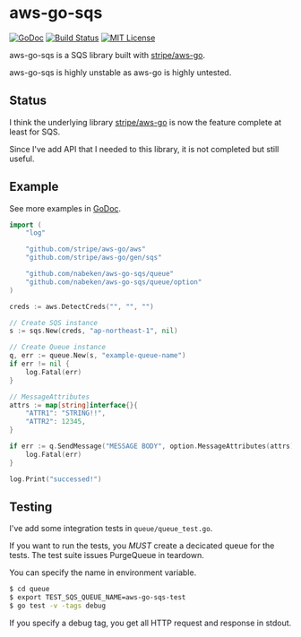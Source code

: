 # aws-go-sqs

[![GoDoc](http://img.shields.io/badge/godoc-reference-blue.svg)](http://godoc.org/github.com/nabeken/aws-go-sqs/queue)
[![Build Status](https://img.shields.io/travis/nabeken/aws-go-sqs/master.svg)](https://travis-ci.org/nabeken/aws-go-sqs)
[![MIT License](http://img.shields.io/badge/license-MIT-blue.svg)](https://github.com/nabeken/aws-go-sqs/blob/master/LICENSE)

aws-go-sqs is a SQS library built with [stripe/aws-go](https://github.com/stripe/aws-go).

aws-go-sqs is highly unstable as aws-go is highly untested.

## Status

I think the underlying library [stripe/aws-go](https://github.com/stripe/aws-go) is now the feature complete at least for SQS.

Since I've add API that I needed to this library, it is not completed but still useful.

## Example

See more examples in [GoDoc](http://godoc.org/github.com/nabeken/aws-go-sqs/queue#pkg-examples).

```go
import (
	"log"

	"github.com/stripe/aws-go/aws"
	"github.com/stripe/aws-go/gen/sqs"

	"github.com/nabeken/aws-go-sqs/queue"
	"github.com/nabeken/aws-go-sqs/queue/option"
)

creds := aws.DetectCreds("", "", "")

// Create SQS instance
s := sqs.New(creds, "ap-northeast-1", nil)

// Create Queue instance
q, err := queue.New(s, "example-queue-name")
if err != nil {
    log.Fatal(err)
}

// MessageAttributes
attrs := map[string]interface{}{
    "ATTR1": "STRING!!",
    "ATTR2": 12345,
}

if err := q.SendMessage("MESSAGE BODY", option.MessageAttributes(attrs)); err != nil {
    log.Fatal(err)
}

log.Print("successed!")
```

## Testing

I've add some integration tests in `queue/queue_test.go`.

If you want to run the tests, you *MUST* create a decicated queue for the tests.
The test suite issues PurgeQueue in teardown.

You can specify the name in environment variable.

```sh
$ cd queue
$ export TEST_SQS_QUEUE_NAME=aws-go-sqs-test
$ go test -v -tags debug
```

If you specify a debug tag, you get all HTTP request and response in stdout.
